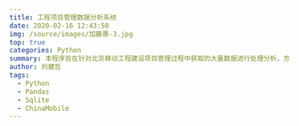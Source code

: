 ```yaml
---
title: 工程项目管理数据分析系统
date: 2020-02-16 12:43:50
img: /source/images/加藤惠-3.jpg
top: true
categories: Python
summary: 本程序旨在针对北京移动工程建设项目管理过程中获取的大量数据进行处理分析，方便项目经理通过分析结果获得项目进度及健康度的相关数据。
author: 刘健哲
tags:
  - Python
  - Pandas
  - Sqlite
  - ChinaMobile
---
```

